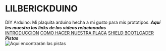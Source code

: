 # LILBERICKDUINO
DIY Arduino: Mi plaquita arduino hecha a mi gusto para mis prototipos.
*******Aquí les muestro los links de los videos relacionados*******  
[INTRODUCCION](https://www.youtube.com/watch?v=woxkj0Dzp1M&list=PLMRswf0-IhsesK1UrUQHsk9wmXkOinfkX)
[COMO HACER NUESTRA PLACA](https://www.youtube.com/watch?v=ZtKT9vOVAlo&index=2&list=PLMRswf0-IhsesK1UrUQHsk9wmXkOinfkX)
[SHIELD BOOTLOADER](https://www.youtube.com/watch?v=K8U4Vp-i81Q&index=3&list=PLMRswf0-IhsesK1UrUQHsk9wmXkOinfkX)
*******Pistas*******  
![Aquí encontrarán las pistas](https://easyeda.com/lilberick/LILBERICKDUINO_ShieldBootloader-f200d266ca8f49d88641c2c36e167ed8)
